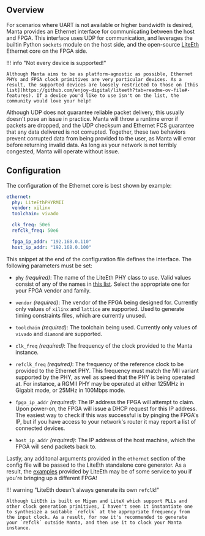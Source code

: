 ## Overview
For scenarios where UART is not available or higher bandwidth is desired, Manta provides an Ethernet interface for communicating between the host and FPGA. This interface uses UDP for communication, and leverages the builtin Python `sockets` module on the host side, and the open-source [LiteEth](https://github.com/enjoy-digital/liteeth) Ethernet core on the FPGA side.

!!! info "Not every device is supported!"

    Although Manta aims to be as platform-agnostic as possible, Ethernet PHYs and FPGA clock primitives are very particular devices. As a result, the supported devices are loosely restricted to those on [this list](https://github.com/enjoy-digital/liteeth?tab=readme-ov-file#-features). If a device you'd like to use isn't on the list, the community would love your help!

Although UDP does not guarantee reliable packet delivery, this usually doesn't pose an issue in practice. Manta will throw a runtime error if packets are dropped, and the UDP checksum and Ethernet FCS guarantee that any data delivered is not corrupted. Together, these two behaviors prevent corrupted data from being provided to the user, as Manta will error before returning invalid data. As long as your network is not terribly congested, Manta will operate without issue.

## Configuration

The configuration of the Ethernet core is best shown by example:
```yaml
ethernet:
  phy: LiteEthPHYRMII
  vendor: xilinx
  toolchain: vivado

  clk_freq: 50e6
  refclk_freq: 50e6

  fpga_ip_addr: "192.168.0.110"
  host_ip_addr: "192.168.0.100"
```
This snippet at the end of the configuration file defines the interface. The following parameters must be set:

- `phy` _(required)_: The name of the LiteEth PHY class to use. Valid values consist of any of the names in [this list](https://github.com/enjoy-digital/liteeth/blob/b4e28506238c5340f2ade7899c2223424cabd410/liteeth/phy/__init__.py#L25-L45). Select the appropriate one for your FPGA vendor and family.

- `vendor` _(required)_: The vendor of the FPGA being designed for. Currently only values of `xilinx` and `lattice` are supported. Used to generate timing constraints files, which are currently unused.

- `toolchain` _(required)_: The toolchain being used. Currently only values of `vivado` and `diamond` are supported.

- `clk_freq` _(required)_: The frequency of the clock provided to the Manta instance.

- `refclk_freq` _(required)_: The frequency of the reference clock to be provided to the Ethernet PHY. This frequency must match the MII variant supported by the PHY, as well as speed that the PHY is being operated at. For instance, a RGMII PHY may be operated at either 125MHz in Gigabit mode, or 25MHz in 100Mbps mode.

- `fpga_ip_addr` _(required)_: The IP address the FPGA will attempt to claim. Upon power-on, the FPGA will issue a DHCP request for this IP address. The easiest way to check if this was successful is by pinging the FPGA's IP, but if you have access to your network's router it may report a list of connected devices.

- `host_ip_addr` _(required)_: The IP address of the host machine, which the FPGA will send packets back to.

Lastly, any additonal arguments provided in the `ethernet` section of the config file will be passed to the LiteEth standalone core generator. As a result, the [examples](https://github.com/enjoy-digital/liteeth/tree/master/examples) provided by LiteEth may be of some service to you if you're bringing up a different FPGA!

!!! warning "LiteEth doesn't always generate its own `refclk`!"

    Although LitEth is built on Migen and LiteX which support PLLs and other clock generation primitives, I haven't seen it instantiate one to synthesize a suitable `refclk` at the appropriate frequency from the input clock. As a result, for now it's recommended to generate your `refclk` outside Manta, and then use it to clock your Manta instance.